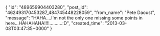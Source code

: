  {
   "id": "489659904403280",
   "post_id": "462493170453287_484745448228059",
   "from_name": "Pete Daoust",
   "message": "HAHA....I'm not the only one missing some points in here...HAHAHAHA!!!!..........:D",
   "created_time": "2013-03-08T03:47:35+0000"
 }
